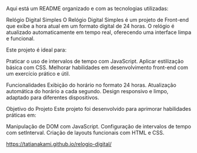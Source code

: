             
Aqui está um README organizado e com as tecnologias utilizadas:

Relógio Digital Simples
O Relógio Digital Simples é um projeto de Front-end que exibe a hora atual em um formato digital de 24 horas. O relógio é atualizado automaticamente em tempo real, oferecendo uma interface limpa e funcional.

Este projeto é ideal para:

Praticar o uso de intervalos de tempo com JavaScript.
Aplicar estilização básica com CSS.
Melhorar habilidades em desenvolvimento front-end com um exercício prático e útil.

Funcionalidades
Exibição do horário no formato 24 horas.
Atualização automática do horário a cada segundo.
Design responsivo e limpo, adaptado para diferentes dispositivos.


Objetivo do Projeto
Este projeto foi desenvolvido para aprimorar habilidades práticas em:

Manipulação de DOM com JavaScript.
Configuração de intervalos de tempo com setInterval.
Criação de layouts funcionais com HTML e CSS.


https://tatianakami.github.io/relogio-digital/


